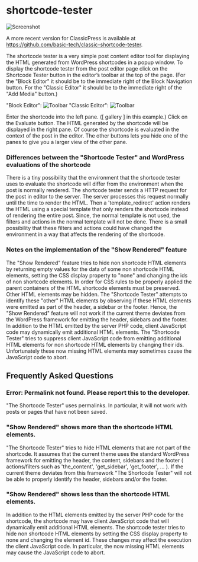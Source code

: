 # shortcode-tester

![Screenshot](https://raw.githubusercontent.com/magenta-cuda/shortcode-tester/master/assets/both-70.png)

A more recent version for ClassicPress is available at https://github.com/basic-tech/classic-shortcode-tester.

The shortcode tester is a very simple post content editor tool for displaying the HTML generated from WordPress shortcodes in a popup window. To display the shortcode tester from the post editor page click on the Shortcode Tester button in the editor’s toolbar at the top of the page. (For the "Block Editor" it should be to the immediate right of the Block Navigation button. For the "Classic Editor" it should be to the immediate right of the "Add Media" button.)

"Block Editor": ![Toolbar](https://raw.githubusercontent.com/magenta-cuda/shortcode-tester/master/assets/toolbar-gutenberg.png)
"Classic Editor": ![Toolbar](https://raw.githubusercontent.com/magenta-cuda/shortcode-tester/master/assets/toolbar-classic.png)

Enter the shortcode into the left pane. (\[ gallery \] in this example.) Click on the Evaluate button. The HTML generated by the shortcode will be displayed in the right pane. Of course the shortcode is evaluated in the context of the post in the editor. The other buttons lets you hide one of the panes to give you a larger view of the other pane.

### Differences between the "Shortcode Tester" and WordPress evaluations of the shortcode
There is a tiny possibility that the environment that the shortcode tester uses to evaluate the shortcode will differ from the environment when the post is normally rendered. The shortcode tester sends a HTTP request for the post in editor to the server. The server processes this request normally until the time to render the HTML. Then a 'template_redirect' action renders the HTML using a special template that only renders the shortcode instead of rendering the entire post. Since, the normal template is not used, the filters and actions in the normal template will not be done. There is a small possibility that these filters and actions could have changed the environment in a way that affects the rendering of the shortcode.

### Notes on the implementation of the "Show Rendered" feature
The "Show Rendered" feature tries to hide non shortcode HTML elements by returning empty values for the data of some non shortcode HTML elements, setting the CSS display property to "none" and changing the ids of non shortcode elements. In order for CSS rules to be properly applied the parent containers of the HTML shortcode elements must be preserved. Other HTML elements may be hidden. The "Shortcode Tester" attempts to identify these "other" HTML elements by observing if these HTML elements were emitted as part of the header, a sidebar or the footer. Hence, the "Show Rendered" feature will not work if the current theme deviates from the WordPress framework for emitting the header, sidebars and the footer. In addition to the HTML emitted by the server PHP code, client JavaScript code may dynamically emit additional HTML elements. The "Shortcode Tester" tries to suppress client JavaScript code from emitting additional HTML elements for non shortcode HTML elements by changing their ids. Unfortunately these now missing HTML elements may sometimes cause the JavaScript code to abort.

## Frequently Asked Questions
### Error: Permalink not found. Please report this to the developer.
"The Shortcode Tester" uses permalinks. In particular, it will not work with posts or pages that have not been saved.

### "Show Rendered" shows more than the shortcode HTML elements.
"The Shortcode Tester" tries to hide HTML elements that are not part of the shortcode. It assumes that the current theme uses the standard WordPress framework for emitting the header, the content, sidebars and the footer ( actions/filters such as 'the_content', 'get_sidebar', 'get_footer', ... ). If the current theme deviates from this framework "The Shortcode Tester" will not be able to properly identify the header, sidebars and/or the footer.

### "Show Rendered" shows less than the shortcode HTML elements.
In addition to the HTML elements emitted by the server PHP code for the shortcode, the shortcode may have client JavaScript code that will dynamically emit additional HTML elements. The shortcode tester tries to hide non shortcode HTML elements by setting the CSS display property to none and changing the element id. These changes may affect the execution the client JavaScript code. In particular, the now missing HTML elements may cause the JavaScript code to abort.
